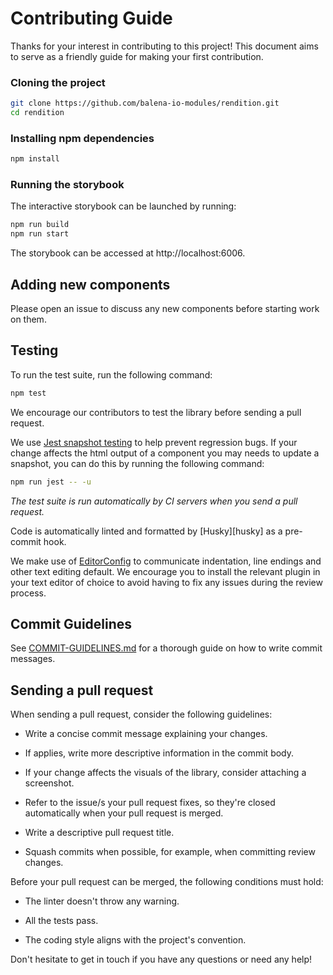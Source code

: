 Contributing Guide
==================

Thanks for your interest in contributing to this project! This document aims to
serve as a friendly guide for making your first contribution.

### Cloning the project

```sh
git clone https://github.com/balena-io-modules/rendition.git
cd rendition
```

### Installing npm dependencies

```sh
npm install
```

### Running the storybook

The interactive storybook can be launched by running:

```sh
npm run build
npm run start
```

The storybook can be accessed at http://localhost:6006.

Adding new components
---------------------

Please open an issue to discuss any new components before starting work on
them.

Testing
-------

To run the test suite, run the following command:

```sh
npm test
```

We encourage our contributors to test the library before sending a pull request.

We use [Jest snapshot testing](https://jestjs.io/docs/en/snapshot-testing) to
help prevent regression bugs. If your change affects the html output of
a component you may needs to update a snapshot, you can do this by running the
following command:

```sh
npm run jest -- -u
```

*The test suite is run automatically by CI servers when you send a pull
request.*

Code is automatically linted and formatted by [Husky][husky] as a pre-commit hook.

We make use of [EditorConfig] to communicate indentation, line endings and
other text editing default. We encourage you to install the relevant plugin in
your text editor of choice to avoid having to fix any issues during the review
process.

Commit Guidelines
-----------------

See [COMMIT-GUIDELINES.md][COMMIT-GUIDELINES] for a thorough guide on how to
write commit messages.

Sending a pull request
----------------------

When sending a pull request, consider the following guidelines:

- Write a concise commit message explaining your changes.

- If applies, write more descriptive information in the commit body.

- If your change affects the visuals of the library, consider attaching a
screenshot.

- Refer to the issue/s your pull request fixes, so they're closed automatically
when your pull request is merged.

- Write a descriptive pull request title.

- Squash commits when possible, for example, when committing review changes.

Before your pull request can be merged, the following conditions must hold:

- The linter doesn't throw any warning.

- All the tests pass.

- The coding style aligns with the project's convention.

Don't hesitate to get in touch if you have any questions or need any help!

[COMMIT-GUIDELINES]: COMMIT-GUIDELINES.md
[EditorConfig]: http://editorconfig.org

